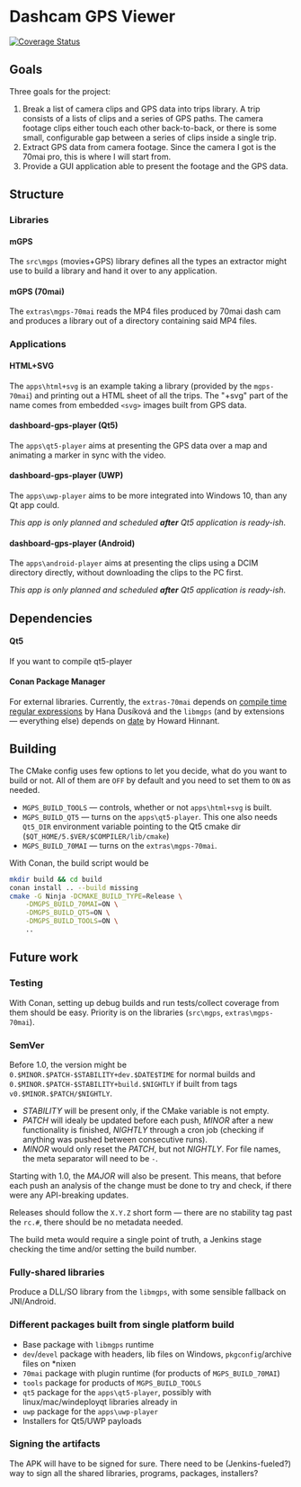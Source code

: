 # Dashcam GPS Viewer

[![Coverage Status](https://coveralls.io/repos/github/mzdun/dashcam-gps/badge.svg?branch=master)](https://coveralls.io/github/mzdun/dashcam-gps?branch=master)

## Goals

Three goals for the project:

1. Break a list of camera clips and GPS data into trips library. A trip consists of a lists of clips and a series of GPS paths. The camera footage clips either touch each other back-to-back, or there is some small, configurable gap between a series of clips inside a single trip.
2. Extract GPS data from camera footage. Since the camera I got is the 70mai pro, this is where I will start from.
3. Provide a GUI application able to present the footage and the GPS data.

## Structure

### Libraries

#### mGPS

The `src\mgps` (movies+GPS) library defines all the types an extractor might use to build a library and hand it over to any application.

#### mGPS (70mai)

The `extras\mgps-70mai` reads the MP4 files produced by 70mai dash cam and produces a library out of a directory containing said MP4 files.

### Applications

#### HTML+SVG

The `apps\html+svg` is an example taking a library (provided by the `mgps-70mai`) and printing out a HTML sheet of all the trips. The "+svg" part of the name comes from embedded `<svg>` images built from GPS data.

#### dashboard-gps-player (Qt5)

The `apps\qt5-player` aims at presenting the GPS data over a map and animating a marker in sync with the video.

#### dashboard-gps-player (UWP)

The `apps\uwp-player` aims to be more integrated into Windows 10, than any Qt app could.

_This app is only planned and scheduled **after** Qt5 application is ready-ish._

#### dashboard-gps-player (Android)

The `apps\android-player` aims at presenting the clips using a DCIM directory directly, without downloading the clips to the PC first.

_This app is only planned and scheduled **after** Qt5 application is ready-ish._

## Dependencies

#### Qt5
If you want to compile qt5-player

#### Conan Package Manager
For external libraries. Currently, the `extras-70mai` depends on [compile time regular expressions](https://github.com/hanickadot/compile-time-regular-expressions) by Hana Dusíková and the `libmgps` (and by extensions &mdash; everything else) depends on [date](https://github.com/HowardHinnant/date) by Howard Hinnant.

## Building

The CMake config uses few options to let you decide, what do you want to build or not. All of them are `OFF` by default and you need to set them to `ON` as needed.
- `MGPS_BUILD_TOOLS` &mdash; controls, whether or not `apps\html+svg` is built.
- `MGPS_BUILD_QT5` &mdash; turns on the `apps\qt5-player`. This one also needs `Qt5_DIR` environment variable pointing to the Qt5 cmake dir (`$QT_HOME/5.$VER/$COMPILER/lib/cmake`)
- `MGPS_BUILD_70MAI` &mdash; turns on the `extras\mgps-70mai`.

With Conan, the build script would be

```sh
mkdir build && cd build
conan install .. --build missing
cmake -G Ninja -DCMAKE_BUILD_TYPE=Release \
    -DMGPS_BUILD_70MAI=ON \
    -DMGPS_BUILD_QT5=ON \
    -DMGPS_BUILD_TOOLS=ON \
    ..
```

## Future work

### Testing 

With Conan, setting up debug builds and run tests/collect coverage from them should be easy. Priority is on the libraries (`src\mgps`, `extras\mgps-70mai`).

### SemVer

Before 1.0, the version might be `0.$MINOR.$PATCH-$STABILITY+dev.$DATE$TIME` for normal builds and `0.$MINOR.$PATCH-$STABILITY+build.$NIGHTLY` if built from tags `v0.$MINOR.$PATCH/$NIGHTLY`. 

- _STABILITY_ will be present only, if the CMake variable is not empty.
- _PATCH_ will idealy be updated before each push, _MINOR_ after a new functionality is finished, _NIGHTLY_ through a cron job (checking if anything was pushed between consecutive runs).
- _MINOR_ would only reset the _PATCH_, but not _NIGHTLY_. For file names, the meta separator will need to be `-`.

Starting with 1.0, the _MAJOR_ will also be present. This means, that before each push an analysis of the change must be done to try and check, if there were any API-breaking updates.

Releases should follow the `X.Y.Z` short form &mdash; there are no stability tag past the `rc.#`, there should be no metadata needed.

The build meta would require a single point of truth, a Jenkins stage checking the time and/or setting the build number.

### Fully-shared libraries

Produce a DLL/SO library from the `libmgps`, with some sensible fallback on JNI/Android.

### Different packages built from single platform build

- Base package with `libmgps` runtime
- `dev`/`devel` package with headers, lib files on Windows, `pkgconfig`/archive files on *nixen
- `70mai` package with plugin runtime (for products of `MGPS_BUILD_70MAI`)
- `tools` package for products of `MGPS_BUILD_TOOLS`
- `qt5` package for the `apps\qt5-player`, possibly with linux/mac/windeployqt libraries already in
- `uwp` package for the `apps\uwp-player`
- Installers for Qt5/UWP payloads

### Signing the artifacts

The APK will have to be signed for sure. There need to be (Jenkins-fueled?) way to sign all the shared libraries, programs, packages, installers?
